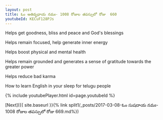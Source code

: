 ```yaml
---
layout: post
title: ఓం అతివృధాయ నమః- 1008 రోజుల తపస్సులో రోజు  660
youtubeId: KECuF128PJs
---
```

 
 
Helps get goodness, bliss and peace and God's blessings
 
Helps remain focused, help generate inner energy 
 
Helps boost physical and mental health 
 
Helps remain grounded and generates a sense of gratitude towards the greater power 
 
Helps reduce bad karma
 
How to learn English in your sleep for telugu people
 
 
 
 


{% include youtubePlayer.html id=page.youtubeId %}
 
[Next]({{ site.baseurl }}{% link split1/_posts/2017-03-08-ఓం సుషదాయ నమః- 1008 రోజుల తపస్సులో రోజు  669.md%})
 
